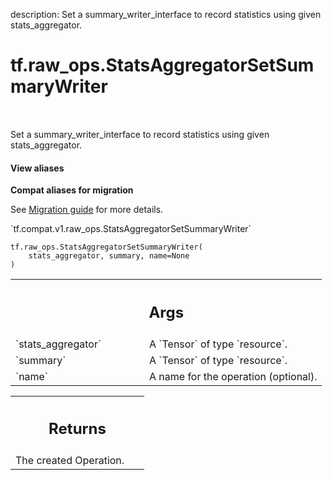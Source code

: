 description: Set a summary_writer_interface to record statistics using given stats_aggregator.

<div itemscope itemtype="http://developers.google.com/ReferenceObject">
<meta itemprop="name" content="tf.raw_ops.StatsAggregatorSetSummaryWriter" />
<meta itemprop="path" content="Stable" />
</div>

# tf.raw_ops.StatsAggregatorSetSummaryWriter

<!-- Insert buttons and diff -->

<table class="tfo-notebook-buttons tfo-api nocontent" align="left">

</table>



Set a summary_writer_interface to record statistics using given stats_aggregator.

<section class="expandable">
  <h4 class="showalways">View aliases</h4>
  <p>
<b>Compat aliases for migration</b>
<p>See
<a href="https://www.tensorflow.org/guide/migrate">Migration guide</a> for
more details.</p>
<p>`tf.compat.v1.raw_ops.StatsAggregatorSetSummaryWriter`</p>
</p>
</section>

<pre class="devsite-click-to-copy prettyprint lang-py tfo-signature-link">
<code>tf.raw_ops.StatsAggregatorSetSummaryWriter(
    stats_aggregator, summary, name=None
)
</code></pre>



<!-- Placeholder for "Used in" -->


<!-- Tabular view -->
 <table class="responsive fixed orange">
<colgroup><col width="214px"><col></colgroup>
<tr><th colspan="2"><h2 class="add-link">Args</h2></th></tr>

<tr>
<td>
`stats_aggregator`
</td>
<td>
A `Tensor` of type `resource`.
</td>
</tr><tr>
<td>
`summary`
</td>
<td>
A `Tensor` of type `resource`.
</td>
</tr><tr>
<td>
`name`
</td>
<td>
A name for the operation (optional).
</td>
</tr>
</table>



<!-- Tabular view -->
 <table class="responsive fixed orange">
<colgroup><col width="214px"><col></colgroup>
<tr><th colspan="2"><h2 class="add-link">Returns</h2></th></tr>
<tr class="alt">
<td colspan="2">
The created Operation.
</td>
</tr>

</table>

